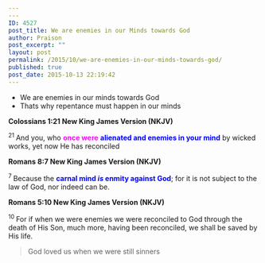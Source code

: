 ```yaml
---
---
ID: 4527
post_title: We are enemies in our Minds towards God
author: Praison
post_excerpt: ""
layout: post
permalink: /2015/10/we-are-enemies-in-our-minds-towards-god/
published: true
post_date: 2015-10-13 22:19:42
---
```

<ul>
	<li>We are enemies in our minds towards God</li>
	<li>Thats why repentance must happen in our minds</li>
</ul>
<strong><span class="passage-display-bcv">Colossians 1:21
</span><span class="passage-display-version">New King James Version (NKJV)</span></strong>

<span id="en-NKJV-29487" class="text Col-1-21"><sup class="versenum">21 </sup>And you, who <span style="color: #ff00ff;"><strong>once were</strong></span> <span style="color: #0000ff;"><strong>alienated and enemies in your mind</strong></span> by wicked works, yet now He has reconciled</span>

<strong><span class="passage-display-bcv">Romans 8:7
</span><span class="passage-display-version">New King James Version (NKJV)</span></strong>

<span id="en-NKJV-28124" class="text Rom-8-7"><sup class="versenum">7 </sup>Because the <span style="color: #0000ff;"><strong>carnal mind <i>is</i> enmity against God</strong></span>; for it is not subject to the law of God, nor indeed can be.</span>

<strong><span class="passage-display-bcv">Romans 5:10
</span><span class="passage-display-version">New King James Version (NKJV)</span></strong>

<span id="en-NKJV-28058" class="text Rom-5-10"><sup class="versenum">10 </sup>For if when we were enemies we were reconciled to God through the death of His Son, much more, having been reconciled, we shall be saved by His life.</span>
<blockquote>God loved us when we were still sinners</blockquote>